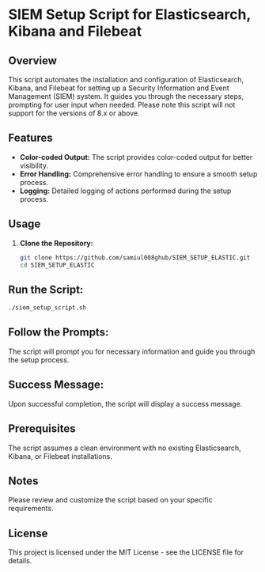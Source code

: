 # SIEM Setup Script for Elasticsearch, Kibana and Filebeat 

## Overview

This script automates the installation and configuration of Elasticsearch, Kibana, and Filebeat for setting up a Security Information and Event Management (SIEM) system. It guides you through the necessary steps, prompting for user input when needed.
Please note this script will not support for the versions of 8.x or above.

## Features

- **Color-coded Output:** The script provides color-coded output for better visibility.
- **Error Handling:** Comprehensive error handling to ensure a smooth setup process.
- **Logging:** Detailed logging of actions performed during the setup process.

## Usage

1. **Clone the Repository:**
   ```bash
   git clone https://github.com/samiul008ghub/SIEM_SETUP_ELASTIC.git
   cd SIEM_SETUP_ELASTIC
   ```
## Run the Script:

```bash
./siem_setup_script.sh
```
## Follow the Prompts:
The script will prompt you for necessary information and guide you through the setup process.

## Success Message:
Upon successful completion, the script will display a success message.

## Prerequisites
The script assumes a clean environment with no existing Elasticsearch, Kibana, or Filebeat installations.

## Notes
Please review and customize the script based on your specific requirements.
## License
This project is licensed under the MIT License - see the LICENSE file for details.
